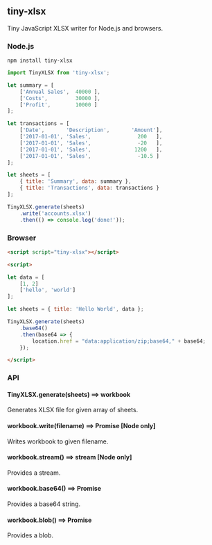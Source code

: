 ## tiny-xlsx

Tiny JavaScript XLSX writer for Node.js and browsers.

### Node.js

`npm install tiny-xlsx`

```js
import TinyXLSX from 'tiny-xlsx';

let summary = [
	['Annual Sales',  40000 ],
	['Costs',         30000 ],
	['Profit',        10000 ]
];

let transactions = [
	['Date',       'Description',       'Amount'],
	['2017-01-01', 'Sales',               200   ],
	['2017-01-01', 'Sales',               -20   ],
	['2017-01-01', 'Sales',              1200   ],
	['2017-01-01', 'Sales',               -10.5 ]
];

let sheets = [
	{ title: 'Summary', data: summary },
	{ title: 'Transactions', data: transactions }
];

TinyXLSX.generate(sheets)
	.write('accounts.xlsx')
	.then(() => console.log('done!'));
```

### Browser


```html
<script script="tiny-xlsx"></script>

<script>

let data = [
	[1, 2]
	['hello', 'world']
];

let sheets = { title: 'Hello World', data };

TinyXLSX.generate(sheets)
	.base64()
	.then(base64 => {
		location.href = "data:application/zip;base64," + base64;
	});

</script>
```

### API

#### TinyXLSX.generate(sheets) ==> workbook

Generates XLSX file for given array of sheets.

#### workbook.write(filename) ==> Promise [Node only]

Writes workbook to given filename.

#### workbook.stream() ==> stream [Node only]

Provides a stream.

#### workbook.base64() ==> Promise

Provides a base64 string.

#### workbook.blob() ==> Promise

Provides a blob.
